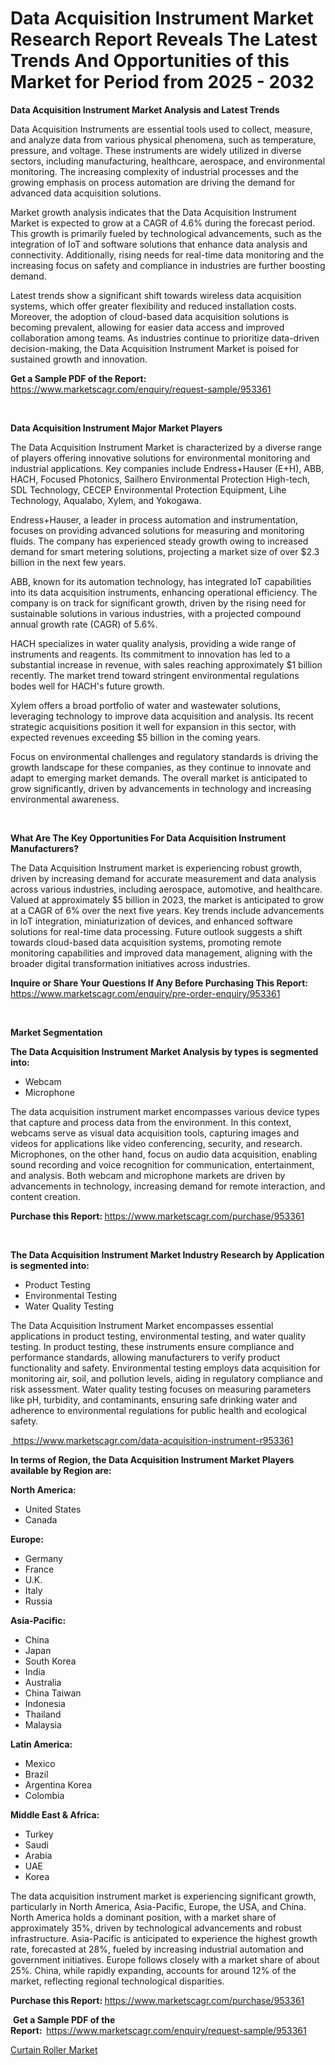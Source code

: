 <p><h1>Data Acquisition Instrument Market Research Report Reveals The Latest Trends And Opportunities of this Market for Period from 2025 - 2032</h1></p><p><strong>Data Acquisition Instrument Market Analysis and Latest Trends</strong></p>
<p><p>Data Acquisition Instruments are essential tools used to collect, measure, and analyze data from various physical phenomena, such as temperature, pressure, and voltage. These instruments are widely utilized in diverse sectors, including manufacturing, healthcare, aerospace, and environmental monitoring. The increasing complexity of industrial processes and the growing emphasis on process automation are driving the demand for advanced data acquisition solutions.</p><p>Market growth analysis indicates that the Data Acquisition Instrument Market is expected to grow at a CAGR of 4.6% during the forecast period. This growth is primarily fueled by technological advancements, such as the integration of IoT and software solutions that enhance data analysis and connectivity. Additionally, rising needs for real-time data monitoring and the increasing focus on safety and compliance in industries are further boosting demand. </p><p>Latest trends show a significant shift towards wireless data acquisition systems, which offer greater flexibility and reduced installation costs. Moreover, the adoption of cloud-based data acquisition solutions is becoming prevalent, allowing for easier data access and improved collaboration among teams. As industries continue to prioritize data-driven decision-making, the Data Acquisition Instrument Market is poised for sustained growth and innovation.</p></p>
<p><strong>Get a Sample PDF of the Report:&nbsp;</strong> <a href="https://www.marketscagr.com/enquiry/request-sample/953361?utm_campaign=2648&utm_medium=2&utm_source=Github&utm_content=ia&utm_term=22022025&utm_id=data-acquisition-instrument">https://www.marketscagr.com/enquiry/request-sample/953361</a></p>
<p>&nbsp;</p>
<p><strong>Data Acquisition Instrument Major Market Players</strong></p>
<p><p>The Data Acquisition Instrument Market is characterized by a diverse range of players offering innovative solutions for environmental monitoring and industrial applications. Key companies include Endress+Hauser (E+H), ABB, HACH, Focused Photonics, Sailhero Environmental Protection High-tech, SDL Technology, CECEP Environmental Protection Equipment, Lihe Technology, Aqualabo, Xylem, and Yokogawa.</p><p>Endress+Hauser, a leader in process automation and instrumentation, focuses on providing advanced solutions for measuring and monitoring fluids. The company has experienced steady growth owing to increased demand for smart metering solutions, projecting a market size of over $2.3 billion in the next few years.</p><p>ABB, known for its automation technology, has integrated IoT capabilities into its data acquisition instruments, enhancing operational efficiency. The company is on track for significant growth, driven by the rising need for sustainable solutions in various industries, with a projected compound annual growth rate (CAGR) of 5.6%.</p><p>HACH specializes in water quality analysis, providing a wide range of instruments and reagents. Its commitment to innovation has led to a substantial increase in revenue, with sales reaching approximately $1 billion recently. The market trend toward stringent environmental regulations bodes well for HACH's future growth.</p><p>Xylem offers a broad portfolio of water and wastewater solutions, leveraging technology to improve data acquisition and analysis. Its recent strategic acquisitions position it well for expansion in this sector, with expected revenues exceeding $5 billion in the coming years.</p><p>Focus on environmental challenges and regulatory standards is driving the growth landscape for these companies, as they continue to innovate and adapt to emerging market demands. The overall market is anticipated to grow significantly, driven by advancements in technology and increasing environmental awareness.</p></p>
<p>&nbsp;</p>
<p><strong>What Are The Key Opportunities For Data Acquisition Instrument Manufacturers?</strong></p>
<p><p>The Data Acquisition Instrument market is experiencing robust growth, driven by increasing demand for accurate measurement and data analysis across various industries, including aerospace, automotive, and healthcare. Valued at approximately $5 billion in 2023, the market is anticipated to grow at a CAGR of 6% over the next five years. Key trends include advancements in IoT integration, miniaturization of devices, and enhanced software solutions for real-time data processing. Future outlook suggests a shift towards cloud-based data acquisition systems, promoting remote monitoring capabilities and improved data management, aligning with the broader digital transformation initiatives across industries.</p></p>
<p><strong>Inquire or Share Your Questions If Any Before Purchasing This Report:</strong> <a href="https://www.marketscagr.com/enquiry/pre-order-enquiry/953361?utm_campaign=2648&utm_medium=2&utm_source=Github&utm_content=ia&utm_term=22022025&utm_id=data-acquisition-instrument">https://www.marketscagr.com/enquiry/pre-order-enquiry/953361</a></p>
<p>&nbsp;</p>
<p><strong>Market Segmentation</strong></p>
<p><strong>The Data Acquisition Instrument Market Analysis by types is segmented into:</strong></p>
<p><ul><li>Webcam</li><li>Microphone</li></ul></p>
<p><p>The data acquisition instrument market encompasses various device types that capture and process data from the environment. In this context, webcams serve as visual data acquisition tools, capturing images and videos for applications like video conferencing, security, and research. Microphones, on the other hand, focus on audio data acquisition, enabling sound recording and voice recognition for communication, entertainment, and analysis. Both webcam and microphone markets are driven by advancements in technology, increasing demand for remote interaction, and content creation.</p></p>
<p><strong>Purchase this Report:&nbsp;</strong><a href="https://www.marketscagr.com/purchase/953361?utm_campaign=2648&utm_medium=2&utm_source=Github&utm_content=ia&utm_term=22022025&utm_id=data-acquisition-instrument">https://www.marketscagr.com/purchase/953361</a></p>
<p>&nbsp;</p>
<p><strong>The Data Acquisition Instrument Market Industry Research by Application is segmented into:</strong></p>
<p><ul><li>Product Testing</li><li>Environmental Testing</li><li>Water Quality Testing</li></ul></p>
<p><p>The Data Acquisition Instrument Market encompasses essential applications in product testing, environmental testing, and water quality testing. In product testing, these instruments ensure compliance and performance standards, allowing manufacturers to verify product functionality and safety. Environmental testing employs data acquisition for monitoring air, soil, and pollution levels, aiding in regulatory compliance and risk assessment. Water quality testing focuses on measuring parameters like pH, turbidity, and contaminants, ensuring safe drinking water and adherence to environmental regulations for public health and ecological safety.</p></p>
<p><a href="https://www.marketscagr.com/data-acquisition-instrument-r953361?utm_campaign=2648&utm_medium=2&utm_source=Github&utm_content=ia&utm_term=22022025&utm_id=data-acquisition-instrument">&nbsp;https://www.marketscagr.com/data-acquisition-instrument-r953361</a></p>
<p><strong>In terms of Region, the Data Acquisition Instrument Market Players available by Region are:</strong></p>
<p>
    <p> <strong> North America: </strong>
        <ul>
            <li>United States</li>
            <li>Canada</li>
        </ul>
        </p> 
    <p> <strong> Europe: </strong>
        <ul>
            <li>Germany</li>
            <li>France</li>
            <li>U.K.</li>
            <li>Italy</li>
            <li>Russia</li>
        </ul>
        </p> 
    <p> <strong> Asia-Pacific: </strong>
        <ul>
            <li>China</li>
            <li>Japan</li>
            <li>South Korea</li>
            <li>India</li>
            <li>Australia</li>
            <li>China Taiwan</li>
            <li>Indonesia</li>
            <li>Thailand</li>
            <li>Malaysia</li>
        </ul>
        </p> 
    <p> <strong> Latin America: </strong>
        <ul>
            <li>Mexico</li>
            <li>Brazil</li>
            <li>Argentina Korea</li>
            <li>Colombia</li>
        </ul>
        </p> 
    <p> <strong> Middle East & Africa: </strong>
        <ul>
            <li>Turkey</li>
            <li>Saudi</li>
            <li>Arabia</li>
            <li>UAE</li>
            <li>Korea</li>
        </ul>
    </p>
    </p>
<p><p>The data acquisition instrument market is experiencing significant growth, particularly in North America, Asia-Pacific, Europe, the USA, and China. North America holds a dominant position, with a market share of approximately 35%, driven by technological advancements and robust infrastructure. Asia-Pacific is anticipated to experience the highest growth rate, forecasted at 28%, fueled by increasing industrial automation and government initiatives. Europe follows closely with a market share of about 25%. China, while rapidly expanding, accounts for around 12% of the market, reflecting regional technological disparities.</p></p>
<p><strong>Purchase this Report: </strong><a href="https://www.marketscagr.com/purchase/953361?utm_campaign=2648&utm_medium=2&utm_source=Github&utm_content=ia&utm_term=22022025&utm_id=data-acquisition-instrument">https://www.marketscagr.com/purchase/953361</a></p>
<p>&nbsp;<strong>Get a Sample PDF of the Report:&nbsp;&nbsp;</strong><a href="https://www.marketscagr.com/enquiry/request-sample/953361?utm_campaign=2648&utm_medium=2&utm_source=Github&utm_content=ia&utm_term=22022025&utm_id=data-acquisition-instrument">https://www.marketscagr.com/enquiry/request-sample/953361</a></p>
<p><strong></strong></p>
<p><p><a href="https://github.com/tumacaakesha78/Market-Research-Report-List-1/blob/main/curtain-roller-market.md?utm_campaign=2648&utm_medium=2&utm_source=Github&utm_content=ia&utm_term=22022025&utm_id=data-acquisition-instrument">Curtain Roller Market</a></p></p>